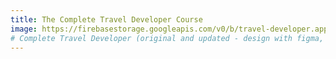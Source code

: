 ```yaml
---
title: The Complete Travel Developer Course
image: https://firebasestorage.googleapis.com/v0/b/travel-developer.appspot.com/o/work%2Fjet-1.jpg?alt=media&token=df75e0fa-4702-4467-9739-6318845be166
# Complete Travel Developer (original and updated - design with figma, no code tools, how to choose the best tools, vue for advanced - upsell vue)
---
```


